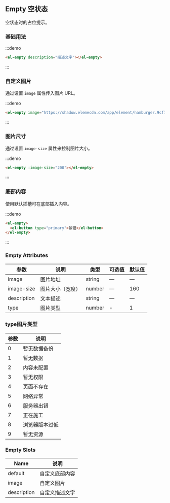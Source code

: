 ## Empty 空状态

空状态时的占位提示。

### 基础用法

:::demo

```html
<el-empty description="描述文字"></el-empty>
```
:::

### 自定义图片

通过设置 `image` 属性传入图片 URL。

:::demo

```html
<el-empty image="https://shadow.elemecdn.com/app/element/hamburger.9cf7b091-55e9-11e9-a976-7f4d0b07eef6.png"></el-empty>
```
:::

### 图片尺寸

通过设置 `image-size` 属性来控制图片大小。

:::demo

```html
<el-empty :image-size="200"></el-empty>
```
:::

### 底部内容

使用默认插槽可在底部插入内容。

:::demo
```html
<el-empty>
  <el-button type="primary">按钮</el-button>
</el-empty>
```
:::

### Empty Attributes
| 参数          | 说明            | 类型            | 可选值                 | 默认值   |
|-------------  |---------------- |---------------- |---------------------- |-------- |
| image          | 图片地址         | string  |          —             |    —     |
| image-size    | 图片大小（宽度）  | number | — |    160  |
| description  | 文本描述    | string  |    —  |  — |
| type  | 图片类型    | number  |    -  |  1 |

### type图片类型
| 参数          | 说明            |
|-------------  |---------------- |
| 0          | 暂无数据备份         |
| 1          | 暂无数据         |
| 2          | 内容未配置         |
| 3          | 暂无权限         |
| 4          | 页面不存在         |
| 5          | 网络异常         |
| 6          | 服务器出错         |
| 7          | 正在施工         |
| 8          | 浏览器版本过低         |
| 9          | 暂无资源         |

### Empty Slots

| Name | 说明 |
|------|--------|
| default | 自定义底部内容  |
| image | 自定义图片     |
| description | 自定义描述文字     |

